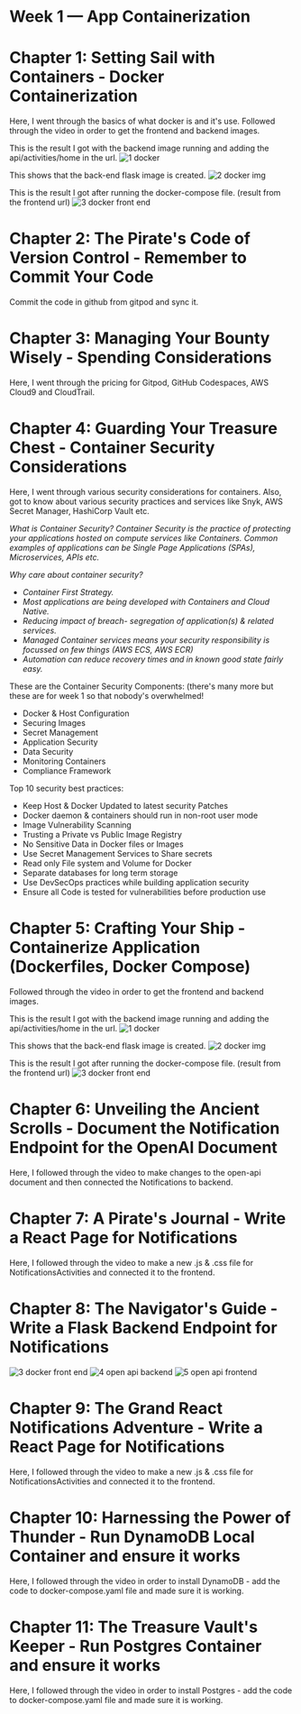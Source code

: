 # Week 1 — App Containerization

# Chapter 1: Setting Sail with Containers - Docker Containerization
Here, I went through the basics of what docker is and it's use. Followed through the video in order to get the frontend and backend images.

This is the result I got with the backend image running and adding the api/activities/home in the url.
![1 docker](https://github.com/stygian14/aws-bootcamp-cruddur-2023/assets/69624766/04ee953c-36a7-4503-ad13-a76738ead8cb)

This shows that the back-end flask image is created.
![2 docker img](https://github.com/stygian14/aws-bootcamp-cruddur-2023/assets/69624766/183c4e21-ec47-423d-9184-36948fe8fb76)

This is the result I got after running the docker-compose file. (result from the frontend url)
![3 docker front end](https://github.com/stygian14/aws-bootcamp-cruddur-2023/assets/69624766/2f023916-a1f4-47bb-ae55-edd2338a1b8f)

# Chapter 2: The Pirate's Code of Version Control - Remember to Commit Your Code
Commit the code in github from gitpod and sync it.

# Chapter 3: Managing Your Bounty Wisely - Spending Considerations
Here, I went through the pricing for Gitpod, GitHub Codespaces, AWS Cloud9 and CloudTrail.

# Chapter 4: Guarding Your Treasure Chest - Container Security Considerations
Here, I went through various security considerations for containers. Also, got to know about various security practices and services like Snyk, AWS Secret Manager, HashiCorp Vault etc.

*What is Container Security?*
*Container Security is the practice of protecting your applications hosted on compute services like Containers. Common examples of applications can be Single Page Applications (SPAs), Microservices, APIs etc.*

*Why care about container security?*
- *Container First Strategy.*
- *Most applications are being developed with Containers and Cloud Native.*
- *Reducing impact of breach- segregation of application(s) & related services.*
- *Managed Container services means your security responsibility is focussed on few things (AWS ECS, AWS ECR)*
- *Automation can reduce recovery times and in known good state fairly easy.*

These are the Container Security Components: (there's many more but these are for week 1 so that nobody's overwhelmed!
- Docker & Host Configuration
- Securing Images
- Secret Management
- Application Security
- Data Security
- Monitoring Containers
- Compliance Framework

Top 10 security best practices:
- Keep Host & Docker Updated to latest security Patches
- Docker daemon & containers should run in non-root user mode
- Image Vulnerability Scanning
- Trusting a Private vs Public Image Registry
- No Sensitive Data in Docker files or Images
- Use Secret Management Services to Share secrets
- Read only File system and Volume for Docker
- Separate databases for long term storage
- Use DevSecOps practices while building application security
- Ensure all Code is tested for vulnerabilities before production use



# Chapter 5: Crafting Your Ship - Containerize Application (Dockerfiles, Docker Compose)

Followed through the video in order to get the frontend and backend images.

This is the result I got with the backend image running and adding the api/activities/home in the url.
![1 docker](https://github.com/stygian14/aws-bootcamp-cruddur-2023/assets/69624766/04ee953c-36a7-4503-ad13-a76738ead8cb)

This shows that the back-end flask image is created.
![2 docker img](https://github.com/stygian14/aws-bootcamp-cruddur-2023/assets/69624766/183c4e21-ec47-423d-9184-36948fe8fb76)

This is the result I got after running the docker-compose file. (result from the frontend url)
![3 docker front end](https://github.com/stygian14/aws-bootcamp-cruddur-2023/assets/69624766/2f023916-a1f4-47bb-ae55-edd2338a1b8f)


# Chapter 6: Unveiling the Ancient Scrolls - Document the Notification Endpoint for the OpenAI Document
Here, I followed through the video to make changes to the open-api document and then connected the Notifications to backend.

# Chapter 7: A Pirate's Journal - Write a React Page for Notifications
Here, I followed through the video to make a new .js & .css file for NotificationsActivities and connected it to the frontend.


# Chapter 8: The Navigator's Guide - Write a Flask Backend Endpoint for Notifications
![3 docker front end](https://github.com/stygian14/aws-bootcamp-cruddur-2023/assets/69624766/9b15f74d-f7f3-43e9-8059-785b27fb5caa)
![4 open api backend](https://github.com/stygian14/aws-bootcamp-cruddur-2023/assets/69624766/35371f75-6735-4d7a-80f8-ff0fac5bbdb8)
![5 open api frontend](https://github.com/stygian14/aws-bootcamp-cruddur-2023/assets/69624766/8996664c-abf7-4c8a-9bc7-b584ecd54290)


# Chapter 9: The Grand React Notifications Adventure - Write a React Page for Notifications
Here, I followed through the video to make a new .js & .css file for NotificationsActivities and connected it to the frontend.


# Chapter 10: Harnessing the Power of Thunder - Run DynamoDB Local Container and ensure it works

Here, I followed through the video in order to install DynamoDB - add the code to docker-compose.yaml file and made sure it is working.

# Chapter 11: The Treasure Vault's Keeper - Run Postgres Container and ensure it works

Here, I followed through the video in order to install Postgres - add the code to docker-compose.yaml file and made sure it is working.



